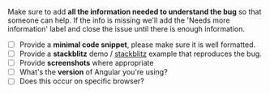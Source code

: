 Make sure to add **all the information needed to understand the bug** so that someone can help. If the info is missing we'll add the 'Needs more information' label and close the issue until there is enough information.

- [ ] Provide a **minimal code snippet**, please make sure it is well formatted.
- [ ] Provide a **stackblitz** demo / [stackblitz](https://stackblitz.com/edit/angular-8xjgx8?file=src%2Fapp%2Fapp.component.ts) example that reproduces the bug.
- [ ] Provide **screenshots** where appropriate
- [ ] What's the **version** of Angular you're using?
- [ ] Does this occur on specific browser?
